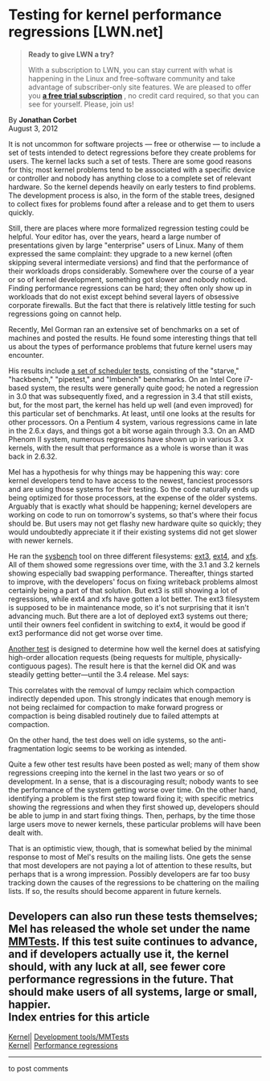 # Testing for kernel performance regressions [LWN.net]

> **Ready to give LWN a try?**
> 
> With a subscription to LWN, you can stay current with what is happening in the Linux and free-software community and take advantage of subscriber-only site features. We are pleased to offer you **[a free trial subscription](https://lwn.net/Promo/nst-trial/claim)** , no credit card required, so that you can see for yourself. Please, join us! 

By **Jonathan Corbet**  
August 3, 2012 

It is not uncommon for software projects — free or otherwise — to include a set of tests intended to detect regressions before they create problems for users. The kernel lacks such a set of tests. There are some good reasons for this; most kernel problems tend to be associated with a specific device or controller and nobody has anything close to a complete set of relevant hardware. So the kernel depends heavily on early testers to find problems. The development process is also, in the form of the stable trees, designed to collect fixes for problems found after a release and to get them to users quickly. 

Still, there are places where more formalized regression testing could be helpful. Your editor has, over the years, heard a large number of presentations given by large "enterprise" users of Linux. Many of them expressed the same complaint: they upgrade to a new kernel (often skipping several intermediate versions) and find that the performance of their workloads drops considerably. Somewhere over the course of a year or so of kernel development, something got slower and nobody noticed. Finding performance regressions can be hard; they often only show up in workloads that do not exist except behind several layers of obsessive corporate firewalls. But the fact that there is relatively little testing for such regressions going on cannot help. 

Recently, Mel Gorman ran an extensive set of benchmarks on a set of machines and posted the results. He found some interesting things that tell us about the types of performance problems that future kernel users may encounter. 

His results include [a set of scheduler tests](/Articles/509585/), consisting of the "starve," "hackbench," "pipetest," and "lmbench" benchmarks. On an Intel Core i7-based system, the results were generally quite good; he noted a regression in 3.0 that was subsequently fixed, and a regression in 3.4 that still exists, but, for the most part, the kernel has held up well (and even improved) for this particular set of benchmarks. At least, until one looks at the results for other processors. On a Pentium 4 system, various regressions came in late in the 2.6.x days, and things got a bit worse again through 3.3. On an AMD Phenom II system, numerous regressions have shown up in various 3.x kernels, with the result that performance as a whole is worse than it was back in 2.6.32. 

Mel has a hypothesis for why things may be happening this way: core kernel developers tend to have access to the newest, fanciest processors and are using those systems for their testing. So the code naturally ends up being optimized for those processors, at the expense of the older systems. Arguably that is exactly what should be happening; kernel developers are working on code to run on tomorrow's systems, so that's where their focus should be. But users may not get flashy new hardware quite so quickly; they would undoubtedly appreciate it if their existing systems did not get slower with newer kernels. 

He ran the [sysbench](http://sysbench.sourceforge.net/) tool on three different filesystems: [ext3](/Articles/509591/), [ext4](/Articles/509592/), and [xfs](/Articles/509593/). All of them showed some regressions over time, with the 3.1 and 3.2 kernels showing especially bad swapping performance. Thereafter, things started to improve, with the developers' focus on fixing writeback problems almost certainly being a part of that solution. But ext3 is still showing a lot of regressions, while ext4 and xfs have gotten a lot better. The ext3 filesystem is supposed to be in maintenance mode, so it's not surprising that it isn't advancing much. But there are a lot of deployed ext3 systems out there; until their owners feel confident in switching to ext4, it would be good if ext3 performance did not get worse over time. 

[Another test](/Articles/509597/) is designed to determine how well the kernel does at satisfying high-order allocation requests (being requests for multiple, physically-contiguous pages). The result here is that the kernel did OK and was steadily getting better—until the 3.4 release. Mel says: 

This correlates with the removal of lumpy reclaim which compaction indirectly depended upon. This strongly indicates that enough memory is not being reclaimed for compaction to make forward progress or compaction is being disabled routinely due to failed attempts at compaction. 

On the other hand, the test does well on idle systems, so the anti-fragmentation logic seems to be working as intended. 

Quite a few other test results have been posted as well; many of them show regressions creeping into the kernel in the last two years or so of development. In a sense, that is a discouraging result; nobody wants to see the performance of the system getting worse over time. On the other hand, identifying a problem is the first step toward fixing it; with specific metrics showing the regressions and when they first showed up, developers should be able to jump in and start fixing things. Then, perhaps, by the time those large users move to newer kernels, these particular problems will have been dealt with. 

That is an optimistic view, though, that is somewhat belied by the minimal response to most of Mel's results on the mailing lists. One gets the sense that most developers are not paying a lot of attention to these results, but perhaps that is a wrong impression. Possibly developers are far too busy tracking down the causes of the regressions to be chattering on the mailing lists. If so, the results should become apparent in future kernels. 

Developers can also run these tests themselves; Mel has released the whole set under the name [MMTests](/Articles/502747/). If this test suite continues to advance, and if developers actually use it, the kernel should, with any luck at all, see fewer core performance regressions in the future. That should make users of all systems, large or small, happier.  
Index entries for this article  
---  
[Kernel](/Kernel/Index)| [Development tools/MMTests](/Kernel/Index#Development_tools-MMTests)  
[Kernel](/Kernel/Index)| [Performance regressions](/Kernel/Index#Performance_regressions)  
  


* * *

to post comments 
